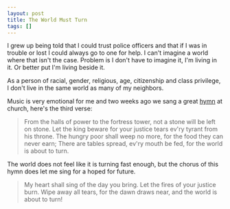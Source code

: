 ```yaml
---
layout: post
title: The World Must Turn
tags: []
---
```


I grew up being told that I could trust police officers and that if I was in trouble or lost I could always go to one for help. I can't imagine a world where that isn't the case. Problem is I don't have to imagine it, I'm living in it. Or better put I'm living beside it.

As a person of racial, gender, religious, age, citizenship and class privilege, I don't live in the same world as many of my neighbors.

Music is very emotional for me and two weeks ago we sang a great [hymn](http://www.spiritandsong.com/compositions/30269) at church, here's the third verse:

> From the halls of power to the fortress tower,
> not a stone will be left on stone.
> Let the king beware for your justice tears
> ev'ry tyrant from his throne.
> The hungry poor shall weep no more,
> for the food they can never earn;
> There are tables spread, ev'ry mouth be fed,
> for the world is about to turn.

The world does not feel like it is turning fast enough, but the chorus of this hymn does let me sing for a hoped for future.

> My heart shall sing of the day you bring.
> Let the fires of your justice burn.
> Wipe away all tears, for the dawn draws near,
> and the world is about to turn!
